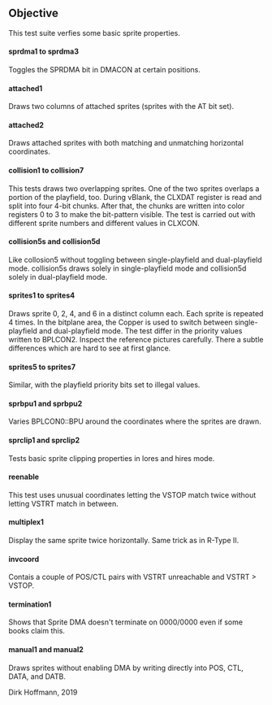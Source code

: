 ## Objective

This test suite verfies some basic sprite properties.

#### sprdma1 to sprdma3

Toggles the SPRDMA bit in DMACON at certain positions.

#### attached1

Draws two columns of attached sprites (sprites with the AT bit set).

#### attached2

Draws attached sprites with both matching and unmatching horizontal coordinates.

#### collision1 to collision7

This tests draws two overlapping sprites. One of the two sprites overlaps a portion of the playfield, too. During vBlank, the CLXDAT register is read and split into four 4-bit chunks. After that, the chunks are written into color registers 0 to 3 to make the bit-pattern visible. The test is carried out with different sprite numbers and different values in CLXCON. 

#### collision5s and collision5d

Like collosion5 without toggling between single-playfield and dual-playfield mode. collision5s draws solely in single-playfield mode and collision5d solely in dual-playfield mode.

#### sprites1 to sprites4

Draws sprite 0, 2, 4, and 6 in a distinct column each. Each sprite is repeated 4 times. In the bitplane area, the Copper is used to switch between single-playfield and dual-playfield mode. The test differ in the priority values written to BPLCON2. Inspect the reference pictures carefully. There a subtle differences which are hard to see at first glance. 

#### sprites5 to sprites7

Similar, with the playfield priority bits set to illegal values.

#### sprbpu1 and sprbpu2

Varies BPLCON0::BPU around the coordinates where the sprites are drawn. 

#### sprclip1 and sprclip2

Tests basic sprite clipping properties in lores and hires mode.

#### reenable

This test uses unusual coordinates letting the VSTOP match twice without letting VSTRT match in between.

#### multiplex1

Display the same sprite twice horizontally. Same trick as in R-Type II.

#### invcoord

Contais a couple of POS/CTL pairs with VSTRT unreachable and VSTRT > VSTOP.

#### termination1

Shows that Sprite DMA doesn't terminate on $0000/$0000 even if some books claim this.

#### manual1 and manual2

Draws sprites without enabling DMA by writing directly into POS, CTL, DATA, and DATB.

Dirk Hoffmann, 2019
